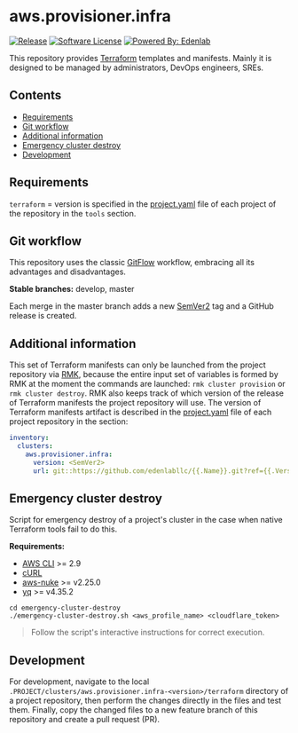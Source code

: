 # aws.provisioner.infra

[![Release](https://img.shields.io/github/v/release/edenlabllc/aws.provisioner.infra.svg?style=for-the-badge)](https://github.com/edenlabllc/aws.provisioner.infra/releases/latest)
[![Software License](https://img.shields.io/github/license/edenlabllc/aws.provisioner.infra.svg?style=for-the-badge)](LICENSE)
[![Powered By: Edenlab](https://img.shields.io/badge/powered%20by-edenlab-8A2BE2.svg?style=for-the-badge)](https://edenlab.io)

This repository provides [Terraform](https://www.terraform.io/) templates and manifests. 
Mainly it is designed to be managed by administrators, DevOps engineers, SREs.

## Contents

* [Requirements](#requirements)
* [Git workflow](#git-workflow)
* [Additional information](#additional-information)
* [Emergency cluster destroy](#emergency-cluster-destroy)
* [Development](#development)

## Requirements

`terraform` = version is specified in the [project.yaml](https://github.com/edenlabllc/rmk/blob/develop/docs/configuration/project-management/preparation-of-project-repository.md#projectyaml) file 
of each project of the repository in the `tools` section.

## Git workflow

This repository uses the classic [GitFlow](https://www.atlassian.com/git/tutorials/comparing-workflows/gitflow-workflow) workflow, 
embracing all its advantages and disadvantages.

**Stable branches:** develop, master

Each merge in the master branch adds a new [SemVer2](https://semver.org/) tag and a GitHub release is created.

## Additional information

This set of Terraform manifests can only be launched from the project repository via [RMK](https://github.com/edenlabllc/rmk), 
because the entire input set of variables is formed by RMK at the moment 
the commands are launched: `rmk cluster provision` or `rmk cluster destroy`.
RMK also keeps track of which version of the release of Terraform manifests the project repository will use.
The version of Terraform manifests artifact is described in the [project.yaml](https://github.com/edenlabllc/rmk/blob/develop/docs/configuration/project-management/preparation-of-project-repository.md#projectyaml) file of each 
project repository in the section:

```yaml
inventory:
  clusters:
    aws.provisioner.infra:
      version: <SemVer2>
      url: git::https://github.com/edenlabllc/{{.Name}}.git?ref={{.Version}}
```

## Emergency cluster destroy

Script for emergency destroy of a project's cluster in the case when native Terraform tools fail to do this.

**Requirements:**

* [AWS CLI](https://aws.amazon.com/cli/) >= 2.9
* [cURL](https://curl.se/)
* [aws-nuke](https://github.com/rebuy-de/aws-nuke) >= v2.25.0
* [yq](https://mikefarah.gitbook.io/yq) >= v4.35.2

```shell
cd emergency-cluster-destroy
./emergency-cluster-destroy.sh <aws_profile_name> <cloudflare_token>
```

> Follow the script's interactive instructions for correct execution.

## Development

For development, navigate to the local `.PROJECT/clusters/aws.provisioner.infra-<version>/terraform` directory of a project repository, 
then perform the changes directly in the files and test them. 
Finally, copy the changed files to a new feature branch of this repository and create a pull request (PR).
